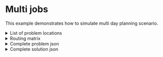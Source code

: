 # Multi jobs

This example demonstrates how to simulate multi day planning scenario.


<details>
    <summary>List of problem locations</summary><p>

```json
{{#include ../../../../examples/json-pragmatic/data/multi-day.basic.locations.json}}
```

</p></details>

<details>
    <summary>Routing matrix</summary><p>

```json
{{#include ../../../../examples/json-pragmatic/data/multi-day.basic.matrix.json}}
```

</p></details>


<details>
    <summary>Complete problem json</summary><p>

```json
{{#include ../../../../examples/json-pragmatic/data/multi-day.basic.problem.json}}
```

</p></details>

<details>
    <summary>Complete solution json</summary><p>

```json
{{#include ../../../../examples/json-pragmatic/data/multi-day.basic.solution.json}}
```

</p></details>
